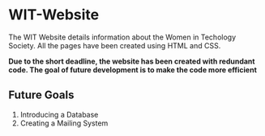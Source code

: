 # WIT-Website

The WIT Website details information about the Women in Techology Society. 
All the pages have been created using HTML and CSS.

**Due to the short deadline, the website has been created with redundant code.
The goal of future development is to make the code more efficient**

## Future Goals
1. Introducing a Database
2. Creating a Mailing System
